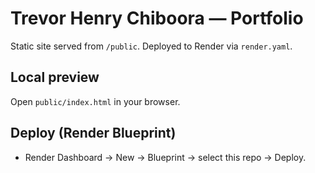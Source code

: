 # Trevor Henry Chiboora — Portfolio

Static site served from `/public`. Deployed to Render via `render.yaml`.

## Local preview
Open `public/index.html` in your browser.

## Deploy (Render Blueprint)
- Render Dashboard → New → Blueprint → select this repo → Deploy.
